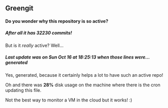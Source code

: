## Greengit

#### Do you wonder why this repository is so active?

##### After all it has 32230 commits!

But is it *really* active? Well...

##### Last update was on Sun Oct 16 at 18:25:13 when those lines were... generated

Yes, generated, because it certainly helps a lot to have such an active repo!

Oh and there was **28%** disk usage on the machine
where there is the cron updating this file.

Not the best way to monitor a VM in the cloud but it works! :)
